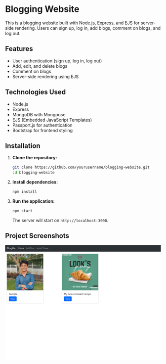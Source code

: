 # Blogging Website

This is a blogging website built with Node.js, Express, and EJS for server-side rendering. Users can sign up, log in, add blogs, comment on blogs, and log out.

## Features

- User authentication (sign up, log in, log out)
- Add, edit, and delete blogs
- Comment on blogs
- Server-side rendering using EJS

## Technologies Used

- Node.js
- Express
- MongoDB with Mongoose
- EJS (Embedded JavaScript Templates)
- Passport.js for authentication
- Bootstrap for frontend styling

## Installation

1. **Clone the repository:**
    ```bash
    git clone https://github.com/yourusername/blogging-website.git
    cd blogging-website
    ```

2. **Install dependencies:**
    ```bash
    npm install
    ```

4. **Run the application:**
    ```bash
    npm start
    ```

    The server will start on `http://localhost:3000`.

## Project Screenshots

![alt text](image.png)

